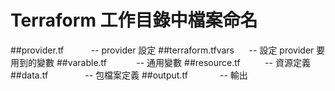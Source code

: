 # Terraform 工作目錄中檔案命名

##provider.tf           -- provider 設定
##terraform.tfvars      -- 設定 provider 要用到的變數
##varable.tf            -- 通用變數
##resource.tf           -- 資源定義
##data.tf               -- 包檔案定義
##output.tf             -- 輸出
